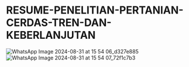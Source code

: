 # RESUME-PENELITIAN-PERTANIAN-CERDAS-TREN-DAN-KEBERLANJUTAN
![WhatsApp Image 2024-08-31 at 15 54 06_d327e885](https://github.com/user-attachments/assets/a423ede7-a135-4a15-bd1e-3b91e97a0418)
![WhatsApp Image 2024-08-31 at 15 54 07_72f1c7b3](https://github.com/user-attachments/assets/0311fd9c-6648-4c33-a9e4-350c20ac1b4f)
